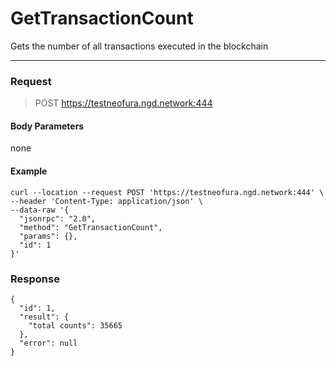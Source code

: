 # GetTransactionCount
Gets the number of all transactions executed in the blockchain
<hr>

### Request

> POST https://testneofura.ngd.network:444

#### Body Parameters

none


#### Example
```
curl --location --request POST 'https://testneofura.ngd.network:444' \
--header 'Content-Type: application/json' \
--data-raw '{
  "jsonrpc": "2.0",
  "method": "GetTransactionCount",
  "params": {},
  "id": 1
}'
```
### Response
```json5
{
  "id": 1,
  "result": {
    "total counts": 35665
  },
  "error": null
}
```
